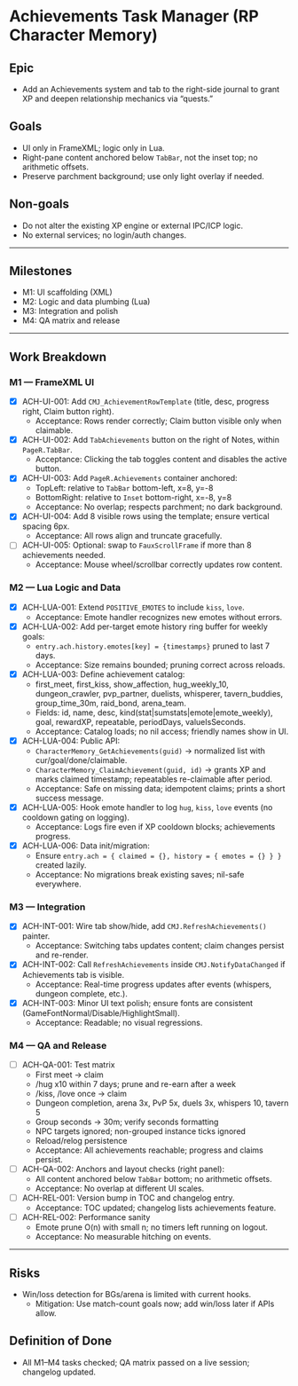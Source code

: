 # Achievements Task Manager (RP Character Memory)

## Epic
- Add an Achievements system and tab to the right-side journal to grant XP and deepen relationship mechanics via “quests.”

## Goals
- UI only in FrameXML; logic only in Lua.
- Right-pane content anchored below `TabBar`, not the inset top; no arithmetic offsets.
- Preserve parchment background; use only light overlay if needed.

## Non-goals
- Do not alter the existing XP engine or external IPC/ICP logic.
- No external services; no login/auth changes.

---

## Milestones
- M1: UI scaffolding (XML)
- M2: Logic and data plumbing (Lua)
- M3: Integration and polish
- M4: QA matrix and release

---

## Work Breakdown

### M1 — FrameXML UI
- [x] ACH-UI-001: Add `CMJ_AchievementRowTemplate` (title, desc, progress right, Claim button right).
  - Acceptance: Rows render correctly; Claim button visible only when claimable.
- [x] ACH-UI-002: Add `TabAchievements` button on the right of Notes, within `PageR.TabBar`.
  - Acceptance: Clicking the tab toggles content and disables the active button.
- [x] ACH-UI-003: Add `PageR.Achievements` container anchored:
  - TopLeft: relative to `TabBar` bottom-left, x=8, y=-8
  - BottomRight: relative to `Inset` bottom-right, x=-8, y=8
  - Acceptance: No overlap; respects parchment; no dark background.
- [x] ACH-UI-004: Add 8 visible rows using the template; ensure vertical spacing 6px.
  - Acceptance: All rows align and truncate gracefully.
- [ ] ACH-UI-005: Optional: swap to `FauxScrollFrame` if more than 8 achievements needed.
  - Acceptance: Mouse wheel/scrollbar correctly updates row content.

### M2 — Lua Logic and Data
- [x] ACH-LUA-001: Extend `POSITIVE_EMOTES` to include `kiss`, `love`.
  - Acceptance: Emote handler recognizes new emotes without errors.
- [x] ACH-LUA-002: Add per-target emote history ring buffer for weekly goals:
  - `entry.ach.history.emotes[key] = {timestamps}` pruned to last 7 days.
  - Acceptance: Size remains bounded; pruning correct across reloads.
- [x] ACH-LUA-003: Define achievement catalog:
  - first_meet, first_kiss, show_affection, hug_weekly_10, dungeon_crawler, pvp_partner, duelists, whisperer, tavern_buddies, group_time_30m, raid_bond, arena_team.
  - Fields: id, name, desc, kind(stat|sumstats|emote|emote_weekly), goal, rewardXP, repeatable, periodDays, valueIsSeconds.
  - Acceptance: Catalog loads; no nil access; friendly names show in UI.
- [x] ACH-LUA-004: Public API:
  - `CharacterMemory_GetAchievements(guid)` → normalized list with cur/goal/done/claimable.
  - `CharacterMemory_ClaimAchievement(guid, id)` → grants XP and marks claimed timestamp; repeatables re-claimable after period.
  - Acceptance: Safe on missing data; idempotent claims; prints a short success message.
- [x] ACH-LUA-005: Hook emote handler to log `hug`, `kiss`, `love` events (no cooldown gating on logging).
  - Acceptance: Logs fire even if XP cooldown blocks; achievements progress.
- [x] ACH-LUA-006: Data init/migration:
  - Ensure `entry.ach = { claimed = {}, history = { emotes = {} } }` created lazily.
  - Acceptance: No migrations break existing saves; nil-safe everywhere.

### M3 — Integration
- [x] ACH-INT-001: Wire tab show/hide, add `CMJ.RefreshAchievements()` painter.
  - Acceptance: Switching tabs updates content; claim changes persist and re-render.
- [x] ACH-INT-002: Call `RefreshAchievements` inside `CMJ.NotifyDataChanged` if Achievements tab is visible.
  - Acceptance: Real-time progress updates after events (whispers, dungeon complete, etc.).
- [x] ACH-INT-003: Minor UI text polish; ensure fonts are consistent (GameFontNormal/Disable/HighlightSmall).
  - Acceptance: Readable; no visual regressions.

### M4 — QA and Release
- [ ] ACH-QA-001: Test matrix
  - First meet → claim
  - /hug x10 within 7 days; prune and re-earn after a week
  - /kiss, /love once → claim
  - Dungeon completion, arena 3x, PvP 5x, duels 3x, whispers 10, tavern 5
  - Group seconds → 30m; verify seconds formatting
  - NPC targets ignored; non-grouped instance ticks ignored
  - Reload/relog persistence
  - Acceptance: All achievements reachable; progress and claims persist.
- [ ] ACH-QA-002: Anchors and layout checks (right panel):
  - All content anchored below `TabBar` bottom; no arithmetic offsets.
  - Acceptance: No overlap at different UI scales.
- [ ] ACH-REL-001: Version bump in TOC and changelog entry.
  - Acceptance: TOC updated; changelog lists achievements feature.
- [ ] ACH-REL-002: Performance sanity
  - Emote prune O(n) with small n; no timers left running on logout.
  - Acceptance: No measurable hitching on events.

---

## Risks
- Win/loss detection for BGs/arena is limited with current hooks.
  - Mitigation: Use match-count goals now; add win/loss later if APIs allow.

## Definition of Done
- All M1–M4 tasks checked; QA matrix passed on a live session; changelog updated.
